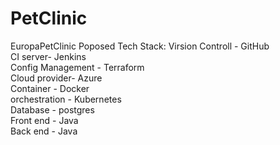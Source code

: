 # PetClinic
EuropaPetClinic
Poposed Tech Stack: Virsion Controll - GitHub <br>CI server- Jenkins <br>Config Management - Terraform <br>Cloud provider- Azure <br>Container - Docker <br>orchestration - Kubernetes <br>Database - postgres <br>Front end - Java <br>Back end - Java
